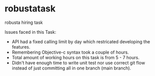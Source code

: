 # robustatask
robusta hiring task

Issues faced in this Task:
- API had a fixed calling limit by day which restricated developing the features.
- Remembering Objective-c syntax took a couple of hours.
- Total amount of working hours on this task is from 5 - 7 hours.
- Didn't have enough time to write unit test nor use correct git flow instead of just committing all in one branch (main branch).
